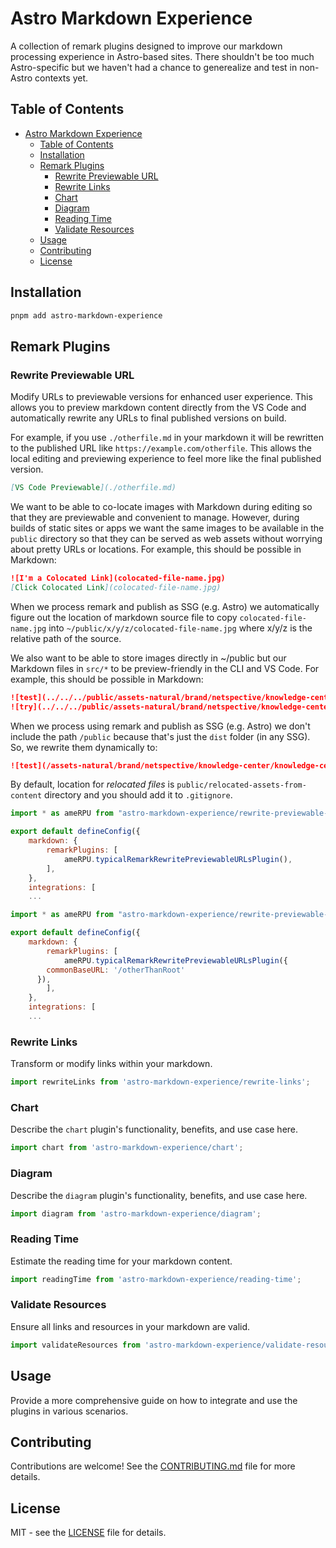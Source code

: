 # Astro Markdown Experience

A collection of remark plugins designed to improve our markdown processing experience in Astro-based sites. There shouldn't be too much Astro-specific but we haven't had a chance to generealize and test in non-Astro contexts yet.

## Table of Contents

- [Astro Markdown Experience](#astro-markdown-experience)
  - [Table of Contents](#table-of-contents)
  - [Installation](#installation)
  - [Remark Plugins](#remark-plugins)
    - [Rewrite Previewable URL](#rewrite-previewable-url)
    - [Rewrite Links](#rewrite-links)
    - [Chart](#chart)
    - [Diagram](#diagram)
    - [Reading Time](#reading-time)
    - [Validate Resources](#validate-resources)
  - [Usage](#usage)
  - [Contributing](#contributing)
  - [License](#license)

## Installation

```bash
pnpm add astro-markdown-experience
```

## Remark Plugins

### Rewrite Previewable URL

Modify URLs to previewable versions for enhanced user experience. This allows
you to preview markdown content directly from the VS Code and automatically
rewrite any URLs to final published versions on build.

For example, if you use `./otherfile.md` in your markdown it will be rewritten
to the published URL like `https://example.com/otherfile`. This allows the local
editing and previewing experience to feel more like the final published version.

```markdown
[VS Code Previewable](./otherfile.md)
```

We want to be able to co-locate images with Markdown during editing so that
they are previewable and convenient to manage. However, during builds of
static sites or apps we want the same images to be available in the `public`
directory so that they can be served as web assets without worrying about
pretty URLs or locations. For example, this should be possible in Markdown:

```markdown
![I'm a Colocated Link](colocated-file-name.jpg)
[Click Colocated Link](colocated-file-name.jpg)
```

When we process remark and publish as SSG (e.g. Astro) we automatically figure
out the location of markdown source file to copy `colocated-file-name.jpg`
into `~/public/x/y/z/colocated-file-name.jpg` where x/y/z is the relative
path of the source.

We also want to be able to store images directly in ~/public but our Markdown
files in `src/*` to be preview-friendly in the CLI and VS Code. For example,
this should be possible in Markdown:

```markdown
![test](../../../public/assets-natural/brand/netspective/knowledge-center/knowledge-center-logo-full-161x35.png)
![try](../../../public/assets-natural/brand/netspective/knowledge-center/knowledge-center-logo-full-161x35.png)
```

When we process using remark and publish as SSG (e.g. Astro) we don't include
the path `/public` because that's just the `dist` folder (in any SSG). So, we
rewrite them dynamically to:

```markdown
![test](/assets-natural/brand/netspective/knowledge-center/knowledge-center-logo-full-161x35.png)
```

By default, location for _relocated files_ is `public/relocated-assets-from-content` 
directory and you should add it to `.gitignore`.

```javascript
import * as ameRPU from "astro-markdown-experience/rewrite-previewable-url";

export default defineConfig({
	markdown: {
		remarkPlugins: [
			ameRPU.typicalRemarkRewritePreviewableURLsPlugin(),
		],
	},
	integrations: [
    ...
```

```javascript
import * as ameRPU from "astro-markdown-experience/rewrite-previewable-url";

export default defineConfig({
	markdown: {
		remarkPlugins: [
			ameRPU.typicalRemarkRewritePreviewableURLsPlugin({
        commonBaseURL: '/otherThanRoot'
      }),
		],
	},
	integrations: [
    ...
```

### Rewrite Links

Transform or modify links within your markdown.

```javascript
import rewriteLinks from 'astro-markdown-experience/rewrite-links';
```

### Chart

Describe the `chart` plugin's functionality, benefits, and use case here.

```javascript
import chart from 'astro-markdown-experience/chart';
```

### Diagram

Describe the `diagram` plugin's functionality, benefits, and use case here.

```javascript
import diagram from 'astro-markdown-experience/diagram';
```

### Reading Time

Estimate the reading time for your markdown content.

```javascript
import readingTime from 'astro-markdown-experience/reading-time';
```

### Validate Resources

Ensure all links and resources in your markdown are valid.

```javascript
import validateResources from 'astro-markdown-experience/validate-resources';
```

## Usage

Provide a more comprehensive guide on how to integrate and use the plugins in various scenarios.

## Contributing

Contributions are welcome! See the [CONTRIBUTING.md](./CONTRIBUTING.md) file for more details.

## License

MIT - see the [LICENSE](./LICENSE) file for details.
